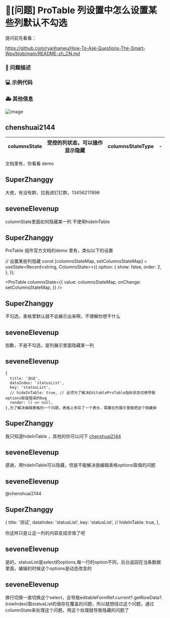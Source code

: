 # 🧐[问题] ProTable 列设置中怎么设置某些列默认不勾选

提问前先看看：

https://github.com/ryanhanwu/How-To-Ask-Questions-The-Smart-Way/blob/main/README-zh_CN.md

### 🧐 问题描述

<!--
我的table中有一列是操作列，我现在想让它默认不在表格中显示，当在列设置中勾上这一列后才显示，我该怎么设置
-->

### 💻 示例代码

<!--
如果你有解决方案，在这里清晰地阐述
-->

### 🚑 其他信息

![image](https://user-images.githubusercontent.com/50569825/236359666-6919023c-e254-49c9-a4ca-2dad142173f8.png)

## chenshuai2144

| columnsState | 受控的列状态，可以操作显示隐藏 | columnsStateType | -   |
| ------------ | ------------------------------ | ---------------- | --- |

文档里有，你看看 demo

## SuperZhanggy

大佬，有没有群，拉我进钉钉群，13456217896

## seveneElevenup

columnState里面如何隐藏某一列 不使用hideInTable

## SuperZhanggy

ProTable 组件官方文档的demo 里有，类似以下的设置

// 设置某些列隐藏
const [columnsStateMap, setColumnsStateMap] = useState<Record<string, ColumnsState>>({
option: {
show: false,
order: 2,
},
});

<ProTable
columnsState={{
                              value: columnsStateMap,
                              onChange: setColumnsStateMap,
                          }}
/>

## SuperZhanggy

不勾选，表格里默认就不会展示出来啊，不理解你想干什么

## seveneElevenup

抱歉，不是不勾选，是列展示里面隐藏某一列

## seveneElevenup

    {
      title: '测试',
      dataIndex: 'statusList',
      key: 'statusList',
      // hideInTable: true, // 此项为了解决EditableProTable指标状态切换导致options取值错误的bug
      render: () => null,
    },为了解决编辑表格的一个问题，表格上多存了一个表头，需要在列展示里面把这个隐藏掉

## SuperZhanggy

我只知道hideInTable ，其他的你可以问下 [chenshuai2144](https://github.com/chenshuai2144)

## seveneElevenup

感谢，用hideInTable可以隐藏，但是不能解决我编辑表格options取值的问题

## seveneElevenup

@chenshuai2144

## SuperZhanggy

{
title: '测试',
dataIndex: 'statusList',
key: 'statusList',
// hideInTable: true,
},

你这样只是让这一列的内容变成空值了吧

## seveneElevenup

是的，statusList是select的options,每一行的option不同，后台返回在当条数据里面，编辑的时候这个options是动态改变的

## seveneElevenup

换行切换一直切换这个select，会导致editableFormRef.current?.getRowData?.(rowIndex)取statusList的值存在覆盖的问题，所以就想绕过这个问题，通过columnState来处理这个问题，用这个处理就导致隐藏的问题了

